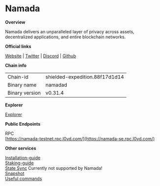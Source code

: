 # Namada

**Overview**

Namada delivers an unparalleled layer of privacy across assets, decentralized applications, and entire blockchain networks.

**Official links**

[Website](https://namada.net/) | [Twitter](https://twitter.com/namada) | [Discord](https://discord.com/invite/namada) | [Github](https://github.com/anoma/namada)

**Chain info**

|  |  |
| ------ | ------ |
| Chain-id | shielded-expedition.88f17d1d14 |
| Binary name | namadad |
| Binary version | v0.31.4 |


**Explorer**

[Explorer](https://namada.info/)

**Public Endpoints**

RPC\
[https://namada-testnet.rpc.l0vd.com/](https://namada-se.rpc.l0vd.com/)



**Other services**

[Installation-guide](installation-guide/)\
[Staking-guide](staking-guide)\
[State Sync](state-sync/) Currently not supported by Namada!\
[Snapshot](snapshot/)\
[Useful commands](useful-commands/)
